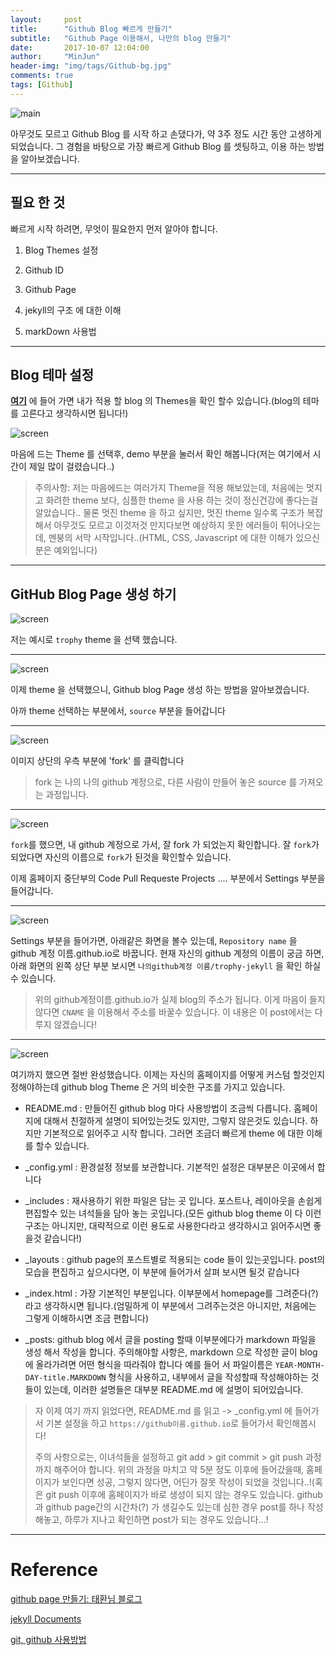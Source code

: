 ```yaml
---
layout:     post
title:      "Github Blog 빠르게 만들기"
subtitle:   "Github Page 이용해서, 나만의 blog 만들기"
date:       2017-10-07 12:04:00
author:     "MinJun"
header-img: "img/tags/Github-bg.jpg"
comments: true
tags: [Github]
---
```



![main](/img/posts/github-pages.png)


아무것도 모르고 Github Blog 를 시작 하고 손댔다가, 약 3주 정도 시간 동안 고생하게 되었습니다. 그 경험을 바탕으로 가장 빠르게 Github Blog 를 셋팅하고, 이용 하는 방법을 알아보겠습니다.


---

## 필요 한 것

빠르게 시작 하려면, 무엇이 필요한지 먼저 알아야 합니다.

1. Blog Themes 설정
 
2. Github ID 

3. Github Page 

4. jekyll의 구조 에 대한 이해 

5. markDown 사용법

---

## Blog 테마 설정 

**[여기](https://github.com/jekyll/jekyll/wiki/themes)** 에 들어 가면 내가 적용 할 blog 의 Themes을 확인 할수 있습니다.(blog의 테마를 고른다고 생각하시면 됩니다!)


![screen](/img/posts/CreatGithubblog.jpg)

마음에 드는 Theme 를 선택후, demo 부분을 눌러서 확인 해봅니다(저는 여기에서 시간이 제일 많이 걸렸습니다..) 

> 주의사항: 저는 마음에드는 여러가지 Theme을 적용 해보았는데, 처음에는 멋지고 화려한 theme 보다, 심플한 theme 을 사용 하는 것이 정신건강에 좋다는걸 알았습니다.. 물론 멋진 theme 을 하고 싶지만, 멋진 theme 일수록 구조가 복잡해서 아무것도 모르고 이것저것 만지다보면 예상하지 못한 에러들이 튀어나오는데, 멘붕의 서막 시작입니다..(HTML, CSS, Javascript 에 대한 이해가 있으신분은 예외입니다)


---

## GitHub Blog Page 생성 하기 



![screen](/img/posts/CreatGithubblog1.jpg)

저는 예시로 `trophy` theme 을 선택 했습니다. 


---

![screen](/img/posts/CreatGithubblog2.jpg)

이제 theme 을 선택했으니, Github blog Page 생성 하는 방법을 알아보겠습니다.

아까 theme 선택하는 부분에서, `source` 부분을 들어갑니다

---


![screen](/img/posts/CreatGithubblog3.jpg)

이미지 상단의 우측 부분에 'fork' 를 클릭합니다

> fork 는 나의 나의 github 계정으로, 다른 사람이 만들어 놓은 source 를 가져오는 과정입니다. 

---

![screen](/img/posts/CreatGithubblog4.jpg)

`fork`를 했으면, 내 github 계정으로 가서, 잘 fork 가 되었는지 확인합니다. 잘 `fork`가 되었다면 자신의 이름으로 `fork`가 된것을 확인할수 있습니다. 

이제 홈페이지 중단부의 Code Pull Requeste Projects .... 부분에서 Settings 부분을 들어갑니다.

---

![screen](/img/posts/CreatGithubblog5.jpg)

Settings 부분을 들어가면, 아래같은 화면을 볼수 있는데, `Repository name` 을 github 계정 이름.github.io로 바꿉니다. 현재 자신의 github 계정의 이름이 궁금 하면, 아래 화면의 왼쪽 상단 부분 보시면 `나의github계정 이름/trophy-jekyll` 을 확인 하실수 있습니다.

> 위의 github계정이름.github.io가 실제 blog의 주소가 됩니다. 이게 마음이 들지 않다면 `CNAME` 을 이용해서 주소를 바꿀수 있습니다. 이 내용은 이 post에서는 다루지 않겠습니다!


---


![screen](/img/posts/CreatGithubblog6.jpg)

여기까지 했으면 절반 완성했습니다. 이제는 자신의 홈페이지를 어떻게 커스텀 할것인지 정해야하는데
github blog Theme 은 거의 비슷한 구조를 가지고 있습니다.

 - README.md : 만들어진 github blog 마다 사용방법이 조금씩 다릅니다. 홈페이지에 대해서 친절하게 설명이 되어있는것도 있지만, 그렇지 않은것도 있습니다. 하지만 기본적으로 읽어주고 시작 합니다. 그러면 조금더 빠르게 theme 에 대한 이해를 할수 있습니다.

 - _config.yml : 환경설정 정보를 보관합니다. 기본적인 설정은 대부분은 이곳에서 합니다
 
 - _includes : 재사용하기 위한 파일은 담는 곳 입니다. 포스트나, 레이아웃을 손쉽게 편집할수 있는 녀석들을 담아 놓는 곳입니다.(모든 github blog theme 이 다 이런 구조는 아니지만, 대략적으로 이런 용도로 사용한다라고 생각하시고 읽어주시면 좋을것 같습니다!)

 - _layouts : github page의 포스트별로 적용되는 code 들이 있는곳입니다. post의 모습을 편집하고 싶으시다면, 이 부분에 들어가서 살펴 보시면 될것 같습니다

 - _index.html : 가장 기본적인 부분입니다. 이부분에서 homepage를 그려준다(?) 라고 생각하시면 됩니다.(엄밀하게 이 부분에서 그려주는것은 아니지만, 처음에는 그렇게 이해하시면 조금 편합니다)

 - _posts: github blog 에서 글을 posting 할때 이부분에다가 markdown 파일을 생성 해서 작성을 합니다. 주의해야할 사항은, markdown 으로 작성한 글이 blog에 올라가려면 어떤 형식을 따라줘야 합니다 예를 들어 서 파일이름은 `YEAR-MONTH-DAY-title.MARKDOWN` 형식을 사용하고, 내부에서 글을 작성할때 작성해야하는 것들이 있는데, 이러한 설명들은 대부분 README.md 에 설명이 되어있습니다.


> 자 이제 여기 까지 읽었다면, README.md 를 읽고 -> _config.yml 에 들어가서 기본 설정을 하고 `https://github이름.github.io`로 들어가서 확인해봅시다!
> 
> 주의 사항으로는, 이녀석들을 설정하고 git add > git commit > git push 과정까지 해주어야 합니다. 위의 과정을 마치고 약 5분 정도 이후에 들어갔을때, 홈페이지가 보인다면 성공, 그렇지 않다면, 어딘가 잘못 작성이 되었을 것입니다..!(혹은 git push 이후에 홈페이지가 바로 생성이 되지 않는 경우도 있습니다. github 과 github page간의 시간차(?) 가 생길수도 있는데 심한 경우 post를 하나 작성해놓고, 하루가 지나고 확인하면 post가 되는 경우도 있습니다...! 

---


# Reference

[github page 만들기: 태환님 블로그](http://thdev.net/653)

[jekyll Documents](https://jekyllrb.com/docs/home/)

[git, github 사용방법](http://rogerdudler.github.io/git-guide/index.ko.html)

























